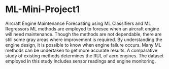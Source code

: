 # ML-Mini-Project1
Aircraft Engine Maintenance Forecasting using ML Classifiers and ML Regressors
ML methods are employed to foresee when an aircraft engine will need maintenance. Though the methods are not dependable, there are still some gray areas where improvement is required. By understanding the engine design, it is possible to know when engine failure occurs. Many ML methods can be undertaken to get more accurate results. A comparative study of existing methods determines the RUL of aero engines. The dataset employed in this study includes sensor readings and engine monitoring.
